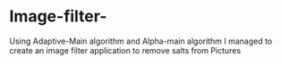 # Image-filter-
Using Adaptive-Main algorithm and Alpha-main algorithm I managed to create an image filter application to remove salts from Pictures 
